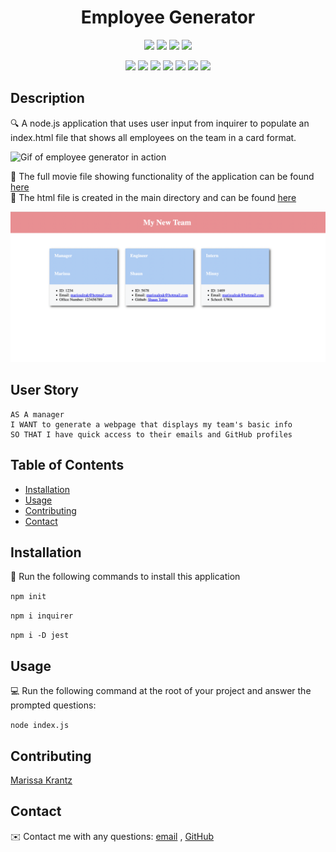 <h1 align="center">Employee Generator</h1>
   
  
<p align="center">
    <img src="https://img.shields.io/github/repo-size/tobin14-jpg/Employee-Generator" />
    <img src="https://img.shields.io/github/languages/top/tobin14-jpg/Employee-Generator"  />
    <img src="https://img.shields.io/github/issues/tobin14-jpg/Employee-Generator" />
    <img src="https://img.shields.io/github/last-commit/tobin14-jpg/Employee-Generator" >
</p>
  
<p align="center">
    <img src="https://img.shields.io/badge/Javascript-yellow" />
    <img src="https://img.shields.io/badge/VisualStudioCode-blue"  />
    <img src="https://img.shields.io/badge/-node.js-green" />
    <img src="https://img.shields.io/badge/-inquirer-red" >
    <img src="https://img.shields.io/badge/-screencastify-lightgrey" />
    <img src="https://img.shields.io/badge/-jest-orange" />
    <img src="https://img.shields.io/badge/-shield.io-brightgreen" />

</p>
   
## Description
  
🔍 A node.js application that uses user input from inquirer to populate an index.html file that shows all employees on the team in a card format.  

<img src="./assets/employee-gen.gif" alt="Gif of employee generator in action">

🎥 The full movie file showing functionality of the application can be found [here](https://drive.google.com/file/d/1Ay2rsbqZdYLlUcZzr6XAMz333rv4MGr6/view)<br/>
📁 The html file is created in the main directory and can be found [here](index.html)

<img src="./assets/employee-gen-img.jpg" alt="Picture of generated webpage">

## User Story
  
```
AS A manager
I WANT to generate a webpage that displays my team's basic info
SO THAT I have quick access to their emails and GitHub profiles
```
  
## Table of Contents
- [Installation](#installation)
- [Usage](#usage)
- [Contributing](#contributing)
- [Contact](#contact)

## Installation
💾 Run the following commands to install this application
  
`npm init`
  
`npm i inquirer`

`npm i -D jest`
  
## Usage
💻 Run the following command at the root of your project and answer the prompted questions:
  
`node index.js`

## Contributing
[Marissa Krantz](https://github.com/marissakrantz)

## Contact
✉️ Contact me with any questions: [email](mailto:marissaleak@hotmail.com) , [GitHub](https://github.com/marissakrantz)<br />